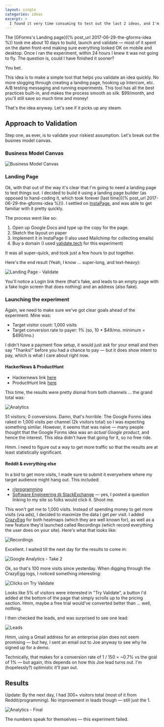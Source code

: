 ```yaml
---
layout: single
categories: ideas
excerpt: >
  I found it very time consuming to test out the last 2 ideas, and I'm wondering if there's a quicker way to do that specifically for testing out product ideas. That's what I'll be testing with this experiment.
---
```


The [GForms's Landing page]({% post_url 2017-06-29-the-gforms-idea %}) took me about 10 days to build, launch and validate — most of it spent on the damn front-end making sure everything looked OK on mobile and desktop. Once I ran the experiment, within 24 hours I knew it was not going to fly. The question is, could I have finished it sooner?

You bet.

This idea is to make a simple tool that helps you validate an idea quickly. No more slogging through creating a landing page, hooking up Intercom, etc. A/B testing messaging and running experiments. This tool has all the best practices built-in, and makes the process smooth as silk. $99/month, and you'll still save so much time and money!

That's the idea anyway. Let's see if it picks up any steam.

## Approach to Validation

Step one, as ever, is to validate your riskiest assumption. Let's break out the busines model canvas.

### Business Model Canvas

![Business Model Canvas](/assets/business-model-canvas-validate.png)

### Landing Page

Ok, with that out of the way it's clear that I'm going to need a landing page to test things out. I decided to build it using a landing page builder (as opposed to hand-coding it, which took forever [last time]({% post_url 2017-06-29-the-gforms-idea %})). I settled on [InstaPage](http://instapage.com), and was able to get familiar with it pretty quickly.

The process went like so:
1. Open up Google Docs and type up the copy for the page.
2. Sketch the layout on paper
3. Implement it in InstaPage (I also used Mailchimp for collecting emails)
4. Buy a domain (I used [validate.tech](http://validate.tech) for this experiment)

It was all super-quick, and took just a few hours to put together.

Here's the end result (Yeah, I know &hellip; super-long, and text-heavy):

![Landing Page - Validate](/assets/landing-page-validate.png)

You'll notice a Login link there (that's fake, and leads to an empty page with a fake login screen that does nothing) and an address (also fake).

### Launching the experiment

Again, we need to make sure we've got clear goals ahead of the experiment. Mine was:
- Target visitor count: 1,000 visits
- Target conversion rate to payer: 1% (so, 10 * $49/mo. minimum = $490/mo.)

I didn't have a payment flow setup, it would just ask for your email and then say "Thanks!" before you had a chance to pay &mdash; but it does show intent to pay, which is what I care about right now.

#### HackerNews &amp; ProductHunt

- Hackernews link [here](https://news.ycombinator.com/item?id=14654999)
- ProductHunt link [here](https://www.producthunt.com/posts/validate)

This time, the results were pretty dismal from both channels &hellip; the grand total was: 

![Analytics](/assets/analytics-validate-1.png)

51 visitors; 0 conversions. Damn, that's horrible. The Google Forms idea raked in 1,000 visits per channel (2k visitors total) so I was expecting something similar. However, it seems that was naive &mdash; many people thought that the Google Forms idea was an *actual Google product*, and hence the interest. This idea didn't have that going for it, so no free ride.

Hmm. I need to figure out a way to get more traffic so that the results are at least statistically significant. 

#### Reddit &amp; everything else

In a bid to get more visits, I made sure to submit it everywhere where my target audience might hang out. This included:

- [r/programming](https://www.reddit.com/r/programming/comments/6khslc/test_your_startup_idea_in_under_24_hours/)
- [Software Engineering @ StackExchange](https://softwareengineering.stackexchange.com/questions/351961/how-can-i-effectively-test-a-product-idea-before-building-it) &mdash; yes, I posted a question linking to my site so folks would click it. Shoot me.

This won't get me to 1,000 visits. Instead of spending money to get more visits (via ads), I decided to maximize the data I get per visit. I added [CrazyEgg](http://crazyegg.com) for both heatmaps (which they are well known for), as well as a new feature they'd launched called Recordings (which record everything the user does on your site). Here's what that looks like:

![Recordings](/assets/crazyegg-recordings-validate.png)

Excellent. I waited till the next day for the results to come in:

![Google Analytics - Take 2](/assets/analytics-validate-2.png)

Ok, so that's 100 more visits since yesterday. When digging through the CrazyEgg logs, I noticed something interesting:

![Clicks on Try Validate](/assets/analytics-try-clicks.png)

Looks like 5% of visitors were interested in "Try Validate", a button I'd added at the bottom of the page that simply scrolls up to the pricing section. Hmm, maybe a free trial would've converted better than &hellip; well, nothing.

I then checked the leads, and was surprised to see one lead:

![Leads](/assets/leads-validate-one.png)

Hmm, using a Gmail address for an enterprise plan does not seem promising &mdash; but hey, I sent an email out to Joe anyway to see why he signed up for a demo.

Technically, that makes for a conversion rate of 1 / 150 = ~0.7% vs the goal of 1% &mdash; but again, this depends on how this Joe lead turns out. I'm (hopelessly?) optimistic it'll pan out.

## Results

Update: By the next day, I had 300+ visitors total (most of it from Reddit/programming). No improvement in leads though &mdash; still just the 1.

![Analytics - Final](/assets/analytics-validate-3.png)

The numbers speak for themselves &mdash; this experiment failed.
